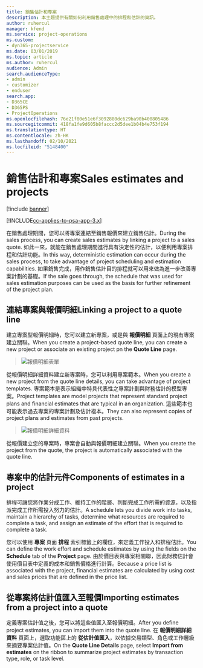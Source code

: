 ```yaml
---
title: 銷售估計和專案
description: 本主題提供有關如何利用銷售處理中的排程和估計的資訊。
author: ruhercul
manager: kfend
ms.service: project-operations
ms.custom:
- dyn365-projectservice
ms.date: 03/01/2019
ms.topic: article
ms.author: ruhercul
audience: Admin
search.audienceType:
- admin
- customizer
- enduser
search.app:
- D365CE
- D365PS
- ProjectOperations
ms.openlocfilehash: 76e21f80e51e6f3092880dc629ba90b400805486
ms.sourcegitcommit: 418fa1fe9d605b8faccc2d5dee1b04b4e753f194
ms.translationtype: HT
ms.contentlocale: zh-HK
ms.lasthandoff: 02/10/2021
ms.locfileid: "5148400"
---
```

# <a name="sales-estimates-and-projects"></a><span data-ttu-id="1dc53-103">銷售估計和專案</span><span class="sxs-lookup"><span data-stu-id="1dc53-103">Sales estimates and projects</span></span>

[!include [banner](../includes/psa-now-project-operations.md)]

[!INCLUDE[cc-applies-to-psa-app-3.x](../includes/cc-applies-to-psa-app-3x.md)]

<span data-ttu-id="1dc53-104">在銷售處理期間，您可以將專案連結至銷售報價來建立銷售估計。</span><span class="sxs-lookup"><span data-stu-id="1dc53-104">During the sales process, you can create sales estimates by linking a project to a sales quote.</span></span> <span data-ttu-id="1dc53-105">如此一來，就能在銷售處理期間進行具有決定性的估計，以便利用專案排程和估計功能。</span><span class="sxs-lookup"><span data-stu-id="1dc53-105">In this way, deterministic estimation can occur during the sales process, to take advantage of project scheduling and estimation capabilities.</span></span> <span data-ttu-id="1dc53-106">如果銷售完成，用作銷售估計目的排程就可以用來做為進一步改善專案計劃的基礎。</span><span class="sxs-lookup"><span data-stu-id="1dc53-106">If the sale goes through, the schedule that was used for sales estimation purposes can be used as the basis for further refinement of the project plan.</span></span>

## <a name="linking-a-project-to-a-quote-line"></a><span data-ttu-id="1dc53-107">連結專案與報價明細</span><span class="sxs-lookup"><span data-stu-id="1dc53-107">Linking a project to a quote line</span></span>

<span data-ttu-id="1dc53-108">建立專案型報價明細時，您可以建立新專案，或是與 **報價明細** 頁面上的現有專案建立關聯。</span><span class="sxs-lookup"><span data-stu-id="1dc53-108">When you create a project-based quote line, you can create a new project or associate an existing project pn the **Quote Line** page.</span></span> 

> ![報價明細表單](media/project-8.png)
 
<span data-ttu-id="1dc53-110">從報價明細詳細資料建立新專案時，您可以利用專案範本。</span><span class="sxs-lookup"><span data-stu-id="1dc53-110">When you create a new project from the quote line details, you can take advantage of project templates.</span></span> <span data-ttu-id="1dc53-111">專案範本是表示組織中特具代表性之專案計劃與財務估計的模型專案。</span><span class="sxs-lookup"><span data-stu-id="1dc53-111">Project templates are model projects that represent standard project plans and financial estimates that are typical in an organization.</span></span> <span data-ttu-id="1dc53-112">這些範本也可能表示過去專案的專案計劃及估計複本。</span><span class="sxs-lookup"><span data-stu-id="1dc53-112">They can also represent copies of project plans and estimates from past projects.</span></span>

> ![報價明細詳細資料](media/project-9.png)
  
<span data-ttu-id="1dc53-114">從報價建立您的專案時，專案會自動與報價明細建立關聯。</span><span class="sxs-lookup"><span data-stu-id="1dc53-114">When you create the project from the quote, the project is automatically associated with the quote line.</span></span>

## <a name="components-of-estimates-in-a-project"></a><span data-ttu-id="1dc53-115">專案中的估計元件</span><span class="sxs-lookup"><span data-stu-id="1dc53-115">Components of estimates in a project</span></span>

<span data-ttu-id="1dc53-116">排程可讓您將作業分成工作、維持工作的階層、判斷完成工作所需的資源，以及指派完成工作所需投入努力的估計。</span><span class="sxs-lookup"><span data-stu-id="1dc53-116">A schedule lets you divide work into tasks, maintain a hierarchy of tasks, determine what resources are required to complete a task, and assign an estimate of the effort that is required to complete a task.</span></span>

<span data-ttu-id="1dc53-117">您可以使用 **專案** 頁面 **排程** 索引標籤上的欄位，來定義工作投入和排程估計。</span><span class="sxs-lookup"><span data-stu-id="1dc53-117">You can define the work effort and schedule estimates by using the fields on the **Schedule** tab of the **Project** page.</span></span> <span data-ttu-id="1dc53-118">由於價目表與專案相關聯，因此財務估計會使用價目表中定義的成本和銷售價格進行計算。</span><span class="sxs-lookup"><span data-stu-id="1dc53-118">Because a price list is associated with the project, financial estimates are calculated by using cost and sales prices that are defined in the price list.</span></span>

## <a name="importing-estimates-from-a-project-into-a-quote"></a><span data-ttu-id="1dc53-119">從專案將估計值匯入至報價</span><span class="sxs-lookup"><span data-stu-id="1dc53-119">Importing estimates from a project into a quote</span></span>

<span data-ttu-id="1dc53-120">定義專案估計值之後，您可以將這些值匯入至報價明細。</span><span class="sxs-lookup"><span data-stu-id="1dc53-120">After you define project estimates, you can import them into the quote line.</span></span> <span data-ttu-id="1dc53-121">在 **報價明細詳細資料** 頁面上，選取功能區上的 **從估計值匯入**，以依據交易類型、角色或工作層級來摘要專案估計值。</span><span class="sxs-lookup"><span data-stu-id="1dc53-121">On the **Quote Line Details** page, select **Import from estimates** on the ribbon to summarize project estimates by transaction type, role, or task level.</span></span>
